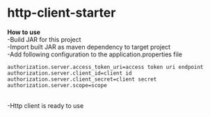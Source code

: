 # http-client-starter

**How to use**<br />
-Build JAR for this project <br />
-Import built JAR as maven dependency to target project <br />
-Add following configuration to the application.properties file <br />
```
authorization.server.access_token_uri=access token uri endpoint
authorization.server.client_id=client id
authorization.server.client_secret=client secret
authorization.server.scope=scope
```
<br />
-Http client is ready to use <br />
